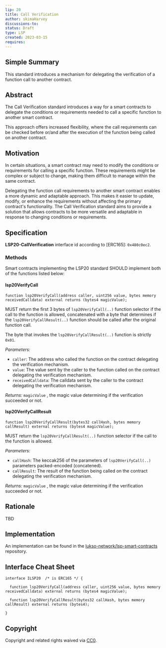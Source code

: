 ```yaml
---
lip: 20
title: Call Verification
author: skimaHarvey
discussions-to:
status: Draft
type: LSP
created: 2023-03-15
requires: 
---
```


## Simple Summary

This standard introduces a mechanism for delegating the verification of a function call to another contract.
 
## Abstract

The Call Verification standard introduces a way for a smart contracts to delegate the conditions or requirements needed to call a specific function to another smart contract. 

This approach offers increased flexibility, where the call requirements can be checked before or/and after the execution of the function being called on another contract.

## Motivation

In certain situations, a smart contract may need to modify the conditions or requirements for calling a specific function. These requirements might be complex or subject to change, making them difficult to manage within the same contract.

Delegating the function call requirements to another smart contract enables a more dynamic and adaptable approach. This makes it easier to update, modify, or enhance the requirements without affecting the primary contract's functionality. The Call Verification standard aims to provide a solution that allows contracts to be more versatile and adaptable in response to changing conditions or requirements.


## Specification

**LSP20-CallVerification** interface id according to [ERC165]: `0x480c0ec2`.

### Methods

Smart contracts implementing the LSP20 standard SHOULD implement both of the functions listed below:

#### lsp20VerifyCall

```solidity
function lsp20VerifyCall(address caller, uint256 value, bytes memory receivedCalldata) external returns (bytes4 magicValue);
```

MUST return the first 3 bytes of `lsp20VerifyCall(..)` function selector if the call to the function is allowed, concatenated with a byte that determines if the `lsp20VerifyCallResult(..)` function should be called after the original function call. 

The byte that invokes the `lsp20VerifyCallResult(..)` function is strictly `0x01`.

_Parameters:_

- `caller`: The address who called the function on the contract delegating the verification mechanism.
- `value`:  The value sent by the caller to the function called on the contract delegating the verification mechanism.
- `receivedCalldata`: The calldata sent by the caller to the contract delegating the verification mechanism.


_Returns:_ `magicValue` , the magic value determining if the verification succeeded or not.


#### lsp20VerifyCallResult

```solidity
function lsp20VerifyCallResult(bytes32 callHash, bytes memory callResult) external returns (bytes4 magicValue);
```

MUST return the `lsp20VerifyCallResult(..)` function selector if the call to the function is allowed.

_Parameters:_

- `callHash`: The keccak256 of the parameters of `lsp20VerifyCall(..)` parameters packed-encoded (concatened).
- `callResult`: The result of the function being called on the contract delegating the verification mechanism.

_Returns:_ `magicValue` , the magic value determining if the verification succeeded or not.


## Rationale

TBD

## Implementation

An implementation can be found in the [lukso-network/lsp-smart-contracts] repository.

## Interface Cheat Sheet

```solidity
interface ILSP20  /* is ERC165 */ {

  function lsp20VerifyCall(address caller, uint256 value, bytes memory receivedCalldata) external returns (bytes4 magicValue);

  function lsp20VerifyCallResult(bytes32 callHash, bytes memory callResult) external returns (bytes4);

}
```

## Copyright

Copyright and related rights waived via [CC0](https://creativecommons.org/publicdomain/zero/1.0/).

[lukso-network/lsp-smart-contracts]: <https://github.com/lukso-network/lsp-smart-contracts/blob/develop/contracts/>